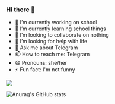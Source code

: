 ### Hi there 👋

<!--
**WeissbrotDE/WeissbrotDE** is a ✨ _special_ ✨ repository because its `README.md` (this file) appears on your GitHub profile.

Here are some ideas to get you started:

- 🔭 I’m currently working on ...
- 🌱 I’m currently learning ...
- 👯 I’m looking to collaborate on ...
- 🤔 I’m looking for help with ...
- 💬 Ask me about ...
- 📫 How to reach me: ...
- 😄 Pronouns: ...
- ⚡ Fun fact: ...
-->


- 🔭 I’m currently working on school
- 🌱 I’m currently learning school things
- 👯 I’m looking to collaborate on nothing
- 🤔 I’m looking for help with life
- 💬 Ask me about Telegram
- 📫 How to reach me: Telegram
- 😄 Pronouns: she/her
- ⚡ Fun fact: I'm not funny

![](https://komarev.com/ghpvc/?username=WeissbrotDE&color=ff69b4)

![Anurag's GitHub stats](https://github-readme-stats.vercel.app/api?username=WeissbrotDE&count_private=true&show_icons=true%custom_title=Stats&theme=radical)
